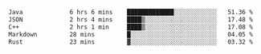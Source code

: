 <!--START_SECTION:waka-->

```txt
Java             6 hrs 6 mins    █████████████░░░░░░░░░░░░   51.36 %
JSON             2 hrs 4 mins    ████▒░░░░░░░░░░░░░░░░░░░░   17.48 %
C++              2 hrs 1 min     ████▒░░░░░░░░░░░░░░░░░░░░   17.08 %
Markdown         28 mins         █░░░░░░░░░░░░░░░░░░░░░░░░   04.05 %
Rust             23 mins         ▓░░░░░░░░░░░░░░░░░░░░░░░░   03.32 %
```

<!--END_SECTION:waka-->
